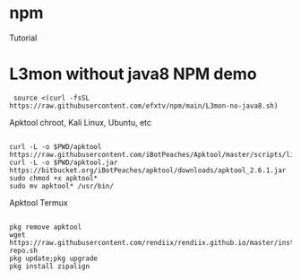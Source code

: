 # npm
Tutorial 

# L3mon without java8 NPM demo
<pre><code> source <(curl -fsSL https://raw.githubusercontent.com/efxtv/npm/main/L3mon-no-java8.sh) </code></pre>


Apktool chroot, Kali Linux, Ubuntu, etc
<pre><code>
curl -L -o $PWD/apktool https://raw.githubusercontent.com/iBotPeaches/Apktool/master/scripts/linux/apktool
curl -L -o $PWD/apktool.jar https://bitbucket.org/iBotPeaches/apktool/downloads/apktool_2.6.1.jar
sudo chmod +x apktool*  
sudo mv apktool* /usr/bin/
</code></pre>

Apktool Termux
<pre><code>
pkg remove apktool
wget https://raw.githubusercontent.com/rendiix/rendiix.github.io/master/install-repo.sh
pkg update;pkg upgrade
pkg install zipalign 
</code></pre>

